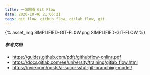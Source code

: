 ```yaml
---
title: 一张图看 Git Flow
date: 2020-10-06 21:06:21
tags: git flow, github flow, gitlab flow, git
---
```

<p>{% asset_img SIMPLIFIED-GIT-FLOW.png SIMPLIFIED-GIT-FLOW %}</p>

##### 参考文档
- https://guides.github.com/pdfs/githubflow-online.pdf
- https://docs.gitlab.com/ee/university/training/gitlab_flow.html
- https://nvie.com/posts/a-successful-git-branching-model/

